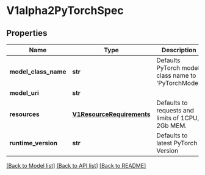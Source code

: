 # V1alpha2PyTorchSpec

## Properties
Name | Type | Description | Notes
------------ | ------------- | ------------- | -------------
**model_class_name** | **str** | Defaults PyTorch model class name to &#39;PyTorchModel&#39; | [optional] 
**model_uri** | **str** |  | 
**resources** | [**V1ResourceRequirements**](https://github.com/kubernetes-client/python/blob/master/kubernetes/docs/V1ResourceRequirements.md) | Defaults to requests and limits of 1CPU, 2Gb MEM. | [optional] 
**runtime_version** | **str** | Defaults to latest PyTorch Version | [optional] 

[[Back to Model list]](../README.md#documentation-for-models) [[Back to API list]](../README.md#documentation-for-api-endpoints) [[Back to README]](../README.md)


